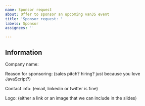 ```yaml
---
name: Sponsor request
about: Offer to sponsor an upcoming vanJS event
title: 'Sponsor request: '
labels: Sponsor
assignees: ''

---
```


## Information

Company name:

Reason for sponsoring: (sales pitch? hiring? just because you love JavaScript?)

Contact info: (email, linkedin or twitter is fine)

Logo: (either a link or an image that we can include in the slides)
